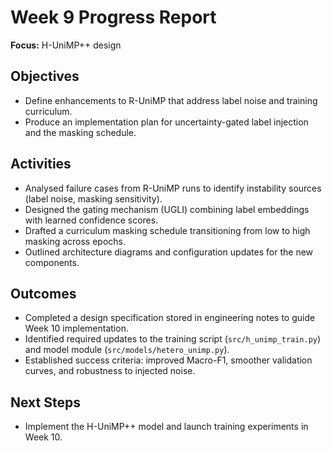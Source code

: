 # Week 9 Progress Report
**Focus:** H-UniMP++ design

## Objectives
- Define enhancements to R-UniMP that address label noise and training curriculum.
- Produce an implementation plan for uncertainty-gated label injection and the masking schedule.

## Activities
- Analysed failure cases from R-UniMP runs to identify instability sources (label noise, masking sensitivity).
- Designed the gating mechanism (UGLI) combining label embeddings with learned confidence scores.
- Drafted a curriculum masking schedule transitioning from low to high masking across epochs.
- Outlined architecture diagrams and configuration updates for the new components.

## Outcomes
- Completed a design specification stored in engineering notes to guide Week 10 implementation.
- Identified required updates to the training script (`src/h_unimp_train.py`) and model module (`src/models/hetero_unimp.py`).
- Established success criteria: improved Macro-F1, smoother validation curves, and robustness to injected noise.

## Next Steps
- Implement the H-UniMP++ model and launch training experiments in Week 10.
